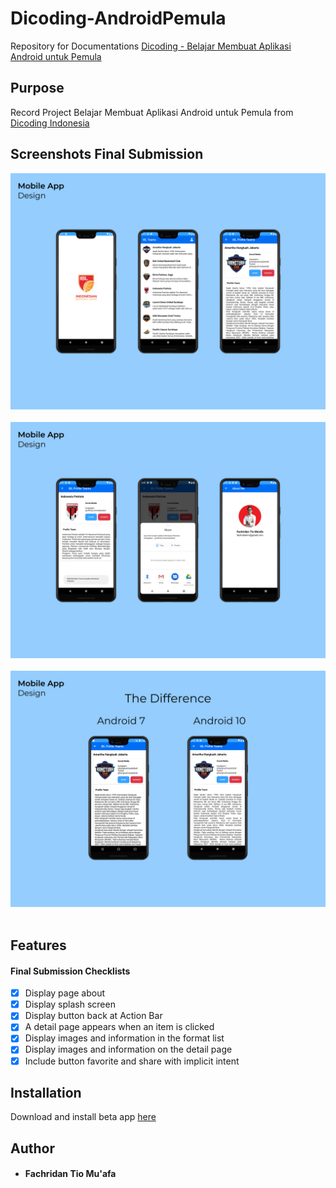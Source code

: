 # Dicoding-AndroidPemula
Repository for Documentations [Dicoding - Belajar Membuat Aplikasi Android untuk Pemula](https://www.dicoding.com/academies/51)

## Purpose
Record Project Belajar Membuat Aplikasi Android untuk Pemula from [Dicoding Indonesia](https://www.dicoding.com/)

## Screenshots Final Submission
![Group 1](https://raw.githubusercontent.com/fachridantm/Dicoding-AndroidPemula/main/IBLTeams/app/screenshots/Frame-1.png)&nbsp;
![Group 2](https://raw.githubusercontent.com/fachridantm/Dicoding-AndroidPemula/main/IBLTeams/app/screenshots/Frame-2.png)&nbsp;
![Group 3](https://raw.githubusercontent.com/fachridantm/Dicoding-AndroidPemula/main/IBLTeams/app/screenshots/Frame-3.png)&nbsp;


 ## Features
#### Final Submission Checklists

- [x] Display page about
- [x] Display splash screen
- [x] Display button back at Action Bar
- [x] A detail page appears when an item is clicked
- [x] Display images and information in the format list
- [x] Display images and information on the detail page
- [x] Include button favorite and share with implicit intent

## Installation
Download and install beta app [here](https://github.com/fachridantm/Dicoding-AndroidPemula/releases/download/v.1.0-beta/app-debug.apk)

## Author
* #### Fachridan Tio Mu'afa
